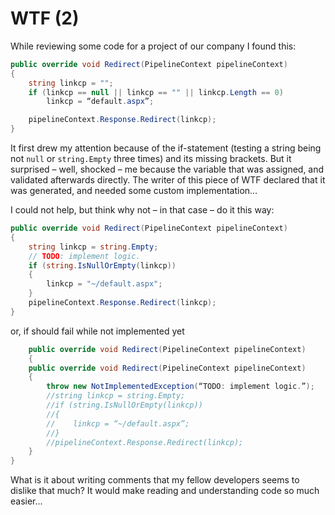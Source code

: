 ﻿# WTF (2)
While reviewing some code for a project of our company I found this:

``` C#
public override void Redirect(PipelineContext pipelineContext)
{
	string linkcp = "";
	if (linkcp == null || linkcp == "" || linkcp.Length == 0)
		linkcp = “default.aspx”;

	pipelineContext.Response.Redirect(linkcp);
}
```

It first drew my attention because of the if-statement (testing a string being
not `null` or `string.Empty` three times) and its missing brackets. But it
surprised – well, shocked – me because the variable that was assigned, and
validated afterwards directly. The writer of this piece of WTF declared that it
was generated, and needed some custom implementation…

I could not help, but think why not – in that case – do it this way:

``` C#
public override void Redirect(PipelineContext pipelineContext)
{
    string linkcp = string.Empty;
    // TODO: implement logic.
    if (string.IsNullOrEmpty(linkcp))
    {
        linkcp = "~/default.aspx";
    }
    pipelineContext.Response.Redirect(linkcp);
}
```

or, if should fail while not implemented yet

``` C#
    public override void Redirect(PipelineContext pipelineContext)
    {
    public override void Redirect(PipelineContext pipelineContext)
    {
        throw new NotImplementedException(“TODO: implement logic.”);
        //string linkcp = string.Empty;
        //if (string.IsNullOrEmpty(linkcp))
        //{
        //    linkcp = “~/default.aspx”;
        //}
        //pipelineContext.Response.Redirect(linkcp);
    }
}
```

What is it about writing comments that my fellow developers seems to dislike
 that much? It would make reading and understanding code so much easier...
